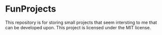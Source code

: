 # FunProjects
This repository is for storing small projects that seem intersting to me that can be developed upon.
This project is licensed under the MIT license.
